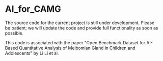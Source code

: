 # AI_for_CAMG
The source code for the current project is still under development. Please be patient; we will update the code and provide full functionality as soon as possible.

This code is associated with the paper "Open Benchmark Dataset for AI-Based Quantitative Analysis of Meibomian Gland in Children and Adolescents" by Li Li et al.

